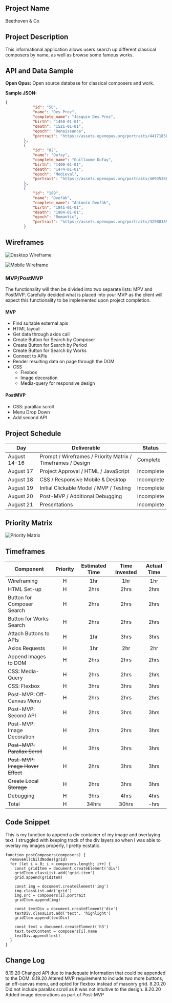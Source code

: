 ## Project Name

Beethoven & Co

## Project Description

This informational application allows users search up different classical composers by name, as well as browse some famous works. 

## API and Data Sample

**Open Opus:** Open source database for classical composers and work.

**Sample JSON:**
```json
{
            "id": "50",
            "name": "Des Prez",
            "complete_name": "Josquin Des Prez",
            "birth": "1450-01-01",
            "death": "1521-01-01",
            "epoch": "Renaissance",
            "portrait": "https://assets.openopus.org/portraits/44171858-1568084878.jpg"
        },
        {
            "id": "82",
            "name": "Dufay",
            "complete_name": "Guillaume Dufay",
            "birth": "1400-01-01",
            "death": "1474-01-01",
            "epoch": "Medieval",
            "portrait": "https://assets.openopus.org/portraits/40935386-1568084886.jpg"
        },
        {
            "id": "189",
            "name": "Dvořák",
            "complete_name": "Antonín Dvořák",
            "birth": "1841-01-01",
            "death": "1904-01-01",
            "epoch": "Romantic",
            "portrait": "https://assets.openopus.org/portraits/32988185-1568084888.jpg"
        }
```

## Wireframes

![Desktop Wireframe](https://res.cloudinary.com/ashgon/image/upload/v1597674909/Homepage_2_bltsjr.png)

![Mobile Wireframe](https://res.cloudinary.com/ashgon/image/upload/v1597674710/Homepage_z5cozh.png)

### MVP/PostMVP

The functionality will then be divided into two separate lists: MPV and PostMVP.  Carefully decided what is placed into your MVP as the client will expect this functionality to be implemented upon project completion.  

#### MVP 

- Find suitable external apis 
- HTML layout
- Get data through axios call
- Create Button for Search by Composer
- Create Button for Search by Period
- Create Button for Search by Works
- Connect to APIs
- Render resulting data on page through the DOM
- CSS 
    - Flexbox
    - Image decoration
    - Media-query for responsive design

#### PostMVP  

- CSS: parallax scroll
- Menu Drop Down
- Add second API 

## Project Schedule

|  Day | Deliverable | Status
|---|---| ---|
|August 14-16| Prompt / Wireframes / Priority Matrix / Timeframes / Design | Complete
|August 17| Project Approval / HTML / JavaScript | Incomplete
|August 18| CSS / Responsive Mobile & Desktop | Incomplete
|August 19| Initial Clickable Model / MVP / Testing | Incomplete
|August 20| Post-MVP / Additional Debugging | Incomplete
|August 21| Presentations | Incomplete

## Priority Matrix

![Priority Matrix](https://res.cloudinary.com/ashgon/image/upload/v1597674663/Priority_Matrix_fyui53.jpg)

## Timeframes

| Component | Priority | Estimated Time | Time Invested | Actual Time |
| --- | :---: |  :---: | :---: | :---: |
| Wireframing | H | 1hr | 1hr | 1hr |
| HTML Set-up | H | 2hrs | 2hrs | 2hrs |
| Button for Composer Search | H | 2hrs | 2hrs | 2hrs |
| Button for Works Search | H | 2hrs | 2hrs | 2hrs |
| Attach Buttons to APIs | H | 1hr | 3hrs | 3hrs |
| Axios Requests | H | 1hr | 2hr | 2hr |
| Append Images to DOM | H | 2hrs | 2hrs | 2hrs |
| CSS: Media-Query | H | 2hrs | 2hrs | 2hrs |
| CSS: Flexbox | H | 3hrs | 3hrs | 3hrs |
| Post-MVP: Off-Canvas Menu | H | 2hrs | 2hrs | 2hrs |
| Post-MVP: Second API | H | 2hrs | 3hrs | 3hrs |
| Post-MVP: Image Decoration | H | 2hrs | 2hrs | 3hrs |
| ~~Post-MVP: Parallax Scroll~~ | H | 3hrs | 3hrs | 3hrs |
| ~~Post-MVP: Image Hover Effect~~ | H | 2hrs | 3hrs | 3hrs |
| ~~Create Local Storage~~ | H | 2hrs | 3hrs | 3hrs |
| Debugging | H | 3hrs | 4hrs | 4hrs |
| Total | H | 34hrs | 30hrs | -hrs |

## Code Snippet

This is my function to append a div container of my image and overlaying text. I struggled with keeping track of the div layers so when I was able to overlay my images properly, I pretty ecstatic.

```
function postComposers(composers) {
  removeAllChildNodes(grid)
  for (let i = 0; i < composers.length; i++) {
    const gridItem = document.createElement('div')
    gridItem.classList.add('grid-item')
    grid.append(gridItem)

    const img = document.createElement('img')
    img.classList.add('grid')
    img.src = composers[i].portrait
    gridItem.append(img)
    
    const textDiv = document.createElement('div')
    textDiv.classList.add('text', 'highlight')
    gridItem.append(textDiv)

    const text = document.createElement('h3')
    text.textContent = composers[i].name
    textDiv.append(text)
  }
}
```

## Change Log
 
8.19.20 Changed API due to inadequate information that could be appended to the DOM. 
8.19.20 Altered MVP requirement to include two more buttons, an off-canvas menu, and opted for flexbox instead of masonry grid.
8.20.20 Did not include parallax scroll as it was not intuitive to the design.
8.20.20 Added image decorations as part of Post-MVP
